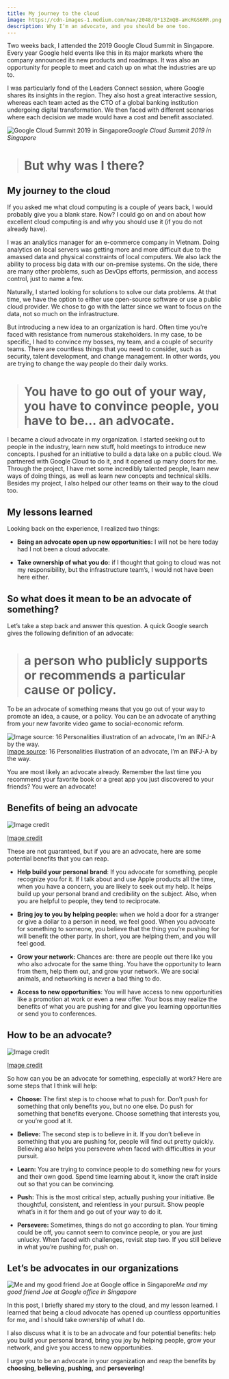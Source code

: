 ```yaml
---
title: My journey to the cloud
image: https://cdn-images-1.medium.com/max/2048/0*13ZmQB-aHcRGS6RR.png
description: Why I’m an advocate, and you should be one too.
---
```

Two weeks back, I attended the 2019 Google Cloud Summit in Singapore. Every year Google held events like this in its major markets where the company announced its new products and roadmaps. It was also an opportunity for people to meet and catch up on what the industries are up to.

I was particularly fond of the Leaders Connect session, where Google shares its insights in the region. They also host a great interactive session, whereas each team acted as the CTO of a global banking institution undergoing digital transformation. We then faced with different scenarios where each decision we made would have a cost and benefit associated.

![Google Cloud Summit 2019 in Singapore](https://cdn-images-1.medium.com/max/3400/1*qpd00gqp2Pjlk1ZVU8Ksvw.png)*Google Cloud Summit 2019 in Singapore*
> # But why was I there?

## My journey to the cloud

If you asked me what cloud computing is a couple of years back, I would probably give you a blank stare. Now? I could go on and on about how excellent cloud computing is and why you should use it (if you do not already have).

I was an analytics manager for an e-commerce company in Vietnam. Doing analytics on local servers was getting more and more difficult due to the amassed data and physical constraints of local computers. We also lack the ability to process big data with our on-premise systems. On the side, there are many other problems, such as DevOps efforts, permission, and access control, just to name a few.

Naturally, I started looking for solutions to solve our data problems. At that time, we have the option to either use open-source software or use a public cloud provider. We chose to go with the latter since we want to focus on the data, not so much on the infrastructure.

But introducing a new idea to an organization is hard. Often time you’re faced with resistance from numerous stakeholders. In my case, to be specific, I had to convince my bosses, my team, and a couple of security teams. There are countless things that you need to consider, such as security, talent development, and change management. In other words, you are trying to change the way people do their daily works.
> # You have to go out of your way, you have to convince people, you have to be… an advocate.

I became a cloud advocate in my organization. I started seeking out to people in the industry, learn new stuff, hold meetings to introduce new concepts. I pushed for an initiative to build a data lake on a public cloud. We partnered with Google Cloud to do it, and it opened up many doors for me. Through the project, I have met some incredibly talented people, learn new ways of doing things, as well as learn new concepts and technical skills. Besides my project, I also helped our other teams on their way to the cloud too.

## My lessons learned

Looking back on the experience, I realized two things:

* **Being an advocate open up new opportunities:** I will not be here today had I not been a cloud advocate.

* **Take ownership of what you do:** if I thought that going to cloud was not my responsibility, but the infrastructure team’s, I would not have been here either.

## So what does it mean to be an advocate of something?

Let’s take a step back and answer this question. A quick Google search gives the following definition of an advocate:
> # a person who publicly supports or recommends a particular cause or policy.

To be an advocate of something means that you go out of your way to promote an idea, a cause, or a policy. You can be an advocate of anything from your new favorite video game to social-economic reform.

![[Image source](https://www.16personalities.com/infj-strengths-and-weaknesses): 16 Personalities illustration of an advocate, I’m an INFJ-A by the way.](https://cdn-images-1.medium.com/max/3188/1*f_lvEQphsP-5FqM7MLV5wQ.png)
[Image source](https://www.16personalities.com/infj-strengths-and-weaknesses): 16 Personalities illustration of an advocate, I’m an INFJ-A by the way.

You are most likely an advocate already. Remember the last time you recommend your favorite book or a great app you just discovered to your friends? You were an advocate!

## Benefits of being an advocate

![[Image credit](https://www.alsd.k12.ca.us/Page/168)](https://cdn-images-1.medium.com/max/2000/0*7nc96foWLXBBf6LB.png)

[Image credit](https://www.alsd.k12.ca.us/Page/168)

These are not guaranteed, but if you are an advocate, here are some potential benefits that you can reap.

* **Help build your personal brand**: If you advocate for something, people recognize you for it. If I talk about and use Apple products all the time, when you have a concern, you are likely to seek out my help. It helps build up your personal brand and credibility on the subject. Also, when you are helpful to people, they tend to reciprocate.

* **Bring joy to you by helping people:** when we hold a door for a stranger or give a dollar to a person in need, we feel good. When you advocate for something to someone, you believe that the thing you’re pushing for will benefit the other party. In short, you are helping them, and you will feel good.

* **Grow your network:** Chances are: there are people out there like you who also advocate for the same thing. You have the opportunity to learn from them, help them out, and grow your network. We are social animals, and networking is never a bad thing to do.

* **Access to new opportunities**: You will have access to new opportunities like a promotion at work or even a new offer. Your boss may realize the benefits of what you are pushing for and give you learning opportunities or send you to conferences.

## How to be an advocate?

![[Image credit](https://thehow.loseit.com/)](https://cdn-images-1.medium.com/max/2000/0*V49j2ityzOUAkrr8.png)

[Image credit](https://thehow.loseit.com/)

So how can you be an advocate for something, especially at work? Here are some steps that I think will help:

* **Choose:** The first step is to choose what to push for. Don’t push for something that only benefits you, but no one else. Do push for something that benefits everyone. Choose something that interests you, or you’re good at it.

* **Believe:** The second step is to believe in it. If you don’t believe in something that you are pushing for, people will find out pretty quickly. Believing also helps you persevere when faced with difficulties in your pursuit.

* **Learn:** You are trying to convince people to do something new for yours and their own good. Spend time learning about it, know the craft inside out so that you can be convincing.

* **Push:** This is the most critical step, actually pushing your initiative. Be thoughtful, consistent, and relentless in your pursuit. Show people what’s in it for them and go out of your way to do it.

* **Persevere:** Sometimes, things do not go according to plan. Your timing could be off, you cannot seem to convince people, or you are just unlucky. When faced with challenges, revisit step two. If you still believe in what you’re pushing for, push on.

## Let’s be advocates in our organizations

![Me and my good friend Joe at Google office in Singapore](https://cdn-images-1.medium.com/max/4808/1*8DwDO1fEPVot4ABStsQQ_g.png)*Me and my good friend Joe at Google office in Singapore*

In this post, I briefly shared my story to the cloud, and my lesson learned. I learned that being a cloud advocate has opened up countless opportunities for me, and I should take ownership of what I do.

I also discuss what it is to be an advocate and four potential benefits: help you build your personal brand, bring you joy by helping people, grow your network, and give you access to new opportunities.

I urge you to be an advocate in your organization and reap the benefits by **choosing**, **believing**, **pushing,** and **persevering!**
